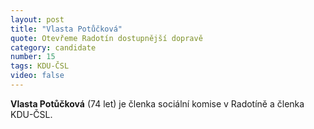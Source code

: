 ```yaml
---
layout: post
title: "Vlasta Potůčková"
quote: Otevřeme Radotín dostupnější dopravě
category: candidate
number: 15
tags: KDU-ČSL
video: false
---
```


**Vlasta Potůčková** (74 let) je členka sociální komise v Radotíně a členka KDU-ČSL.
